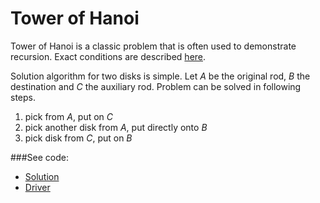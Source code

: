 # Tower of Hanoi

Tower of Hanoi is a classic problem that is often used to demonstrate recursion.
 Exact conditions are described [here](https://en.wikipedia.org/wiki/Tower_of_Hanoi).

Solution algorithm for two disks is simple. Let *A* be the original rod, *B* the destination and
 *C* the auxiliary rod. Problem can be solved in following steps.
 1. pick from *A*, put on *C*
 2. pick another disk from *A*, put directly onto *B*
 3. pick disk from *C*, put on *B*

###See code:
- [Solution](./__init__.py)
- [Driver](./driver.py)